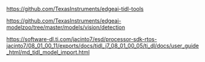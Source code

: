 

https://github.com/TexasInstruments/edgeai-tidl-tools

https://github.com/TexasInstruments/edgeai-modelzoo/tree/master/models/vision/detection


https://software-dl.ti.com/jacinto7/esd/processor-sdk-rtos-jacinto7/08_01_00_11/exports/docs/tidl_j7_08_01_00_05/ti_dl/docs/user_guide_html/md_tidl_model_import.html    

